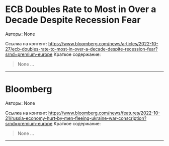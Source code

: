 # ECB Doubles Rate to Most in Over a Decade Despite Recession Fear

Авторы: 
None

Ссылка на контент: 
https://www.bloomberg.com/news/articles/2022-10-27/ecb-doubles-rate-to-most-in-over-a-decade-despite-recession-fear?srnd=premium-europe
Краткое содержание: 

<blockquote>
None   ...   
</blockquote>

---

# Bloomberg

Авторы: 
None

Ссылка на контент: 
https://www.bloomberg.com/news/features/2022-10-21/russia-economy-hurt-by-men-fleeing-ukraine-war-conscription?srnd=premium-europe
Краткое содержание: 

<blockquote>
None   ...   
</blockquote>

---

